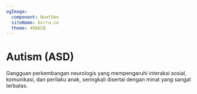 ```yaml
---
ogImage:
  component: NuxtSeo
  siteName: birru.co
  theme: 49A6CB
---
```


# Autism (ASD)

Gangguan perkembangan neurologis yang mempengaruhi interaksi sosial, komunikasi, dan perilaku anak, seringkali disertai dengan minat yang sangat terbatas.

